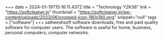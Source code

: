 +++
date = 2024-01-19T15:16:11.437Z
title = "Technology Y2K38"
link = "https://softcleaner.in"
thumbnail = "https://softcleaner.in/wp-content/uploads/2023/06/cropped-icon-180x180.png"
snippet="null"
tags = ["software"]
+++
satheeshsoft software downloads, free and paid quality software for computer users. The software is useful for home, business, personal computers, computer networks.
